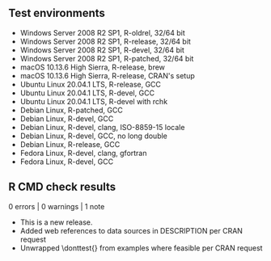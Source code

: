 ## Test environments
* Windows Server 2008 R2 SP1, R-oldrel, 32/64 bit
* Windows Server 2008 R2 SP1, R-release, 32/64 bit
* Windows Server 2008 R2 SP1, R-devel, 32/64 bit
* Windows Server 2008 R2 SP1, R-patched, 32/64 bit
* macOS 10.13.6 High Sierra, R-release, brew
* macOS 10.13.6 High Sierra, R-release, CRAN's setup
* Ubuntu Linux 20.04.1 LTS, R-release, GCC
* Ubuntu Linux 20.04.1 LTS, R-devel, GCC
* Ubuntu Linux 20.04.1 LTS, R-devel with rchk
* Debian Linux, R-patched, GCC
* Debian Linux, R-devel, GCC
* Debian Linux, R-devel, clang, ISO-8859-15 locale
* Debian Linux, R-devel, GCC, no long double
* Debian Linux, R-release, GCC
* Fedora Linux, R-devel, clang, gfortran
* Fedora Linux, R-devel, GCC

## R CMD check results

0 errors | 0 warnings | 1 note

* This is a new release.
* Added web references to data sources in DESCRIPTION per CRAN request
* Unwrapped \donttest{} from examples where feasible per CRAN request
